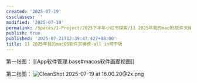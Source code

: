 ```yaml
---
created: '2025-07-19'
cssclasses: ''
modified: '2025-07-19'
permalink: /Spaces/1-Project/2025下半年小红书探索/11 2025年我的macOS软件天梯榜-all in榨干版.md
publish: true
published: '2025-07-21T12:39:47.427+08:00'
title: 11 2025年我的macOS软件天梯榜-all in榨干版
---
```

第一张图：
[[App软件管理.base#macos软件画廊视图]]

第二张图：
![CleanShot 2025-07-19 at 16.00.20@2x.png](https://pub-pic.oldwinter.top/2025/07/433abddc9d433f86da7b54dc4134e118.png)
